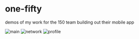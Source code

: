 
# one-fifty
demos of my work for the 150 team building out their mobile app

![main](https://user-images.githubusercontent.com/35542673/112857704-bd377100-9076-11eb-9078-64880bd0955d.gif)          ![network](https://user-images.githubusercontent.com/35542673/112857712-bf013480-9076-11eb-99bb-f42cd2e009af.gif)          ![profile](https://user-images.githubusercontent.com/35542673/112857717-c0326180-9076-11eb-95ad-14129065c761.gif)
